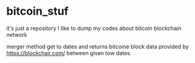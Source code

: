 # bitcoin_stuf

it's just a repository I like to dump my codes about bitcoin blockchain network

merger method get to dates and returns bitcoine block data provided by https://blockchair.com/ between given tow dates.
